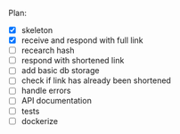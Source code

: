 Plan:
- [X] skeleton 
- [X] receive and respond with full link
- [ ] recearch hash
- [ ] respond with shortened link
- [ ] add basic db storage
- [ ] check if link has already been shortened
- [ ] handle errors
- [ ] API documentation
- [ ] tests
- [ ] dockerize
